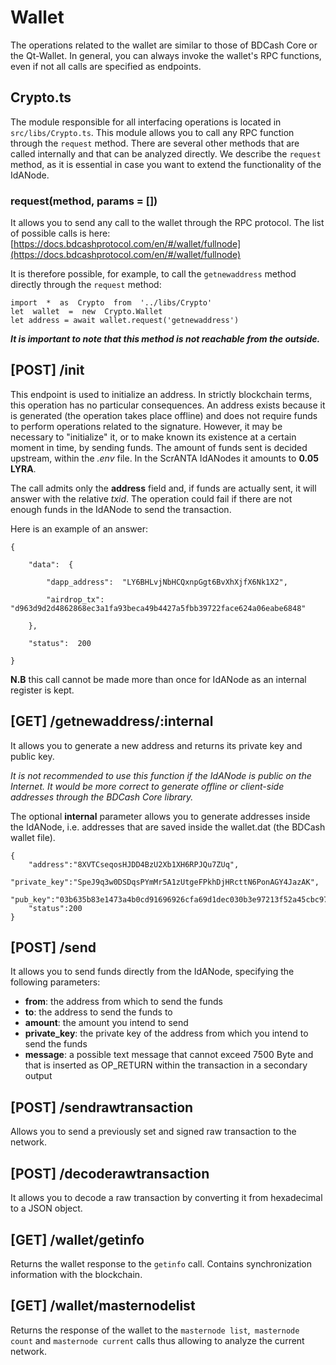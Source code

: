 # Wallet

The operations related to the wallet are similar to those of BDCash Core or the Qt-Wallet. In general, you can always invoke the wallet's RPC functions, even if not all calls are specified as endpoints.

## Crypto.ts
The module responsible for all interfacing operations is located in `src/libs/Crypto.ts`. This module allows you to call any RPC function through the `request` method. There are several other methods that are called internally and that can be analyzed directly. We describe the `request` method, as it is essential in case you want to extend the functionality of the IdANode.

### request(method, params  = [])

It allows you to send any call to the wallet through the RPC protocol. The list of possible calls is here: [https://docs.bdcashprotocol.com/en/#/wallet/fullnode](https://docs.bdcashprotocol.com/en/#/wallet/fullnode)

It is therefore possible, for example, to call the `getnewaddress` method directly through the `request` method:
```
import  *  as  Crypto  from  '../libs/Crypto'
let  wallet  =  new  Crypto.Wallet
let address = await wallet.request('getnewaddress')
```

**_It is important to note that this method is not reachable from the outside._**

## [POST] /init

This endpoint is used to initialize an address. In strictly blockchain terms, this operation has no particular consequences. An address exists because it is generated (the operation takes place offline) and does not require funds to perform operations related to the signature. However, it may be necessary to "initialize" it, or to make known its existence at a certain moment in time, by sending funds.
The amount of funds sent is decided upstream, within the _.env_ file. In the ScrANTA IdANodes it amounts to **0.05 LYRA**.

The call admits only the **address** field and, if funds are actually sent, it will answer with the relative _txid_. The operation could fail if there are not enough funds in the IdANode to send the transaction.

Here is an example of an answer:
```
{

	"data":  {

		"dapp_address":  "LY6BHLvjNbHCQxnpGgt6BvXhXjfX6Nk1X2",

		"airdrop_tx":  "d963d9d2d4862868ec3a1fa93beca49b4427a5fbb39722face624a06eabe6848"

	},

	"status":  200

}
```

**N.B** this call cannot be made more than once for IdANode as an internal register is kept.

##  [GET] /getnewaddress/:internal

It allows you to generate a new address and returns its private key and public key.

_It is not recommended to use this function if the IdANode is public on the Internet. It would be more correct to generate offline or client-side addresses through the BDCash Core library._

The optional **internal** parameter allows you to generate addresses inside the IdANode, i.e. addresses that are saved inside the wallet.dat (the BDCash wallet file).

```
{
	"address":"8XVTCseqosHJDD4BzU2Xb1XH6RPJQu7ZUq",
	"private_key":"SpeJ9q3w0DSDqsPYmMr5A1zUtgeFPkhDjHRcttN6PonAGY4JazAK",
	"pub_key":"03b635b83e1473a4b0cd91696926cfa69d1dec030b3e97213f52a45cbc976103a7",
	"status":200
}
```

## [POST] /send
It allows you to send funds directly from the IdANode, specifying the following parameters:
- **from**: the address from which to send the funds
- **to**: the address to send the funds to
- **amount**: the amount you intend to send
- **private_key**: the private key of the address from which you intend to send the funds
- **message**: a possible text message that cannot exceed 7500 Byte and that is inserted as OP_RETURN within the transaction in a secondary output

## [POST] /sendrawtransaction
Allows you to send a previously set and signed raw transaction to the network.

## [POST] /decoderawtransaction
It allows you to decode a raw transaction by converting it from hexadecimal to a JSON object.

## [GET] /wallet/getinfo
Returns the wallet response to the `getinfo` call. Contains synchronization information with the blockchain.

## [GET] /wallet/masternodelist
Returns the response of the wallet to the `masternode list`,` masternode count` and `masternode current` calls thus allowing to analyze the current network.

<!--stackedit_data:
eyJoaXN0b3J5IjpbLTIwODE0Njg4MiwtMTkzMjU2NTYzNCw0MD
A2NDU0OCwtOTUxNTc3NDk1LDIwNTE1NDA2MzksLTU2ODQ4MTAw
LDE5OTU0ODYzNDYsODczMTE0NjE1LC0xMTY5ODM3MjI0LC0xMj
Q1MTU4OTczLDExNzgxNjc5NDIsLTIxODE1MzAxMSwtMjA4ODc0
NjYxMl19
-->